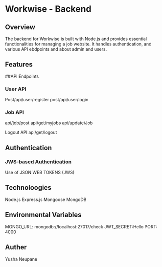 # Workwise - Backend

## Overview
The backend for Workwise is built with Node.js and provides essential functionalities for managing a job website. It handles authentication, and various API ebdpoints and about admin and users. 

## Features
##API Endpoints

### User API
 Post/api/user/register
 post/api/user/login

### Job API
api/job/post
api/get/myjobs
api/update/Job


Logout API
api/get/logout


## Authentication
### JWS-based Authentication
Use of JSON WEB TOKENS (JWS)

## Technoloogies
Node.js
Express.js
Mongoose
MongoDB

## Environmental Variables
MONGO_URL: mongodb://localhost:27017/check
JWT_SECRET:Hello
PORT: 4000


## Auther
Yusha Neupane



